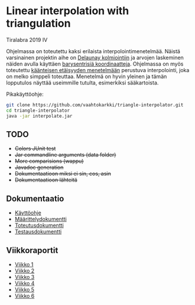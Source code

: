 # Linear interpolation with triangulation 

Tiralabra 2019 IV 

Ohjelmassa on toteutettu kaksi erilaista interpolointimenetelmää. Näistä varsinainen projektin aihe on [Delaunay kolmiointiin](https://en.wikipedia.org/wiki/Delaunay_triangulation) ja arvojen laskeminen näiden avulla käyttäen [barysentrisiä koordinaatteja](https://en.wikipedia.org/wiki/Barycentric_coordinate_system). Ohjelmassa on myös toteutettu [käänteisen etäisyyden menetelmään](https://en.wikipedia.org/wiki/Inverse_distance_weighting) perustuva interpolointi, joka on melko simppeli toteuttaa. Menetelmä on hyvin yleinen ja tämän lopputulos näyttää useimmille tutulta, esimerkiksi sääkartoista. 

Pikakäyttöohje:

```bash
git clone https://github.com/vaahtokarkki/triangle-interpolator.git
cd triangle-interpolator
java -jar interpolate.jar 
```

## TODO

* ~~Colors JUnit test~~
* ~~Jar commandline arguments (data folder)~~
* ~~More comparisions (wappu)~~
* ~~Javadoc generation~~
* ~~Dokumentaatioon miksi ei sin, cos, asin~~
* ~~Dokumentaatioon lähteitä~~

## Dokumentaatio

* [Käyttöohje](documentation/kayttoohje.md)
* [Määrittelydokumentti](documentation/maarittelydokumentti.md)
* [Toteutusdokumentti](documentation/toteutusdokumentti.md)
* [Testausdokumentti](documentation/testausdokumentti.md)

## Viikkoraportit

* [Viikko 1](documentation/viikkoraportit/viikko1.md)
* [Viikko 2](documentation/viikkoraportit/viikko2.md)
* [Viikko 3](documentation/viikkoraportit/viikko3.md)
* [Viikko 4](documentation/viikkoraportit/viikko4.md)
* [Viikko 5](documentation/viikkoraportit/viikko5.md)
* [Viikko 6](documentation/viikkoraportit/viikko6.md)